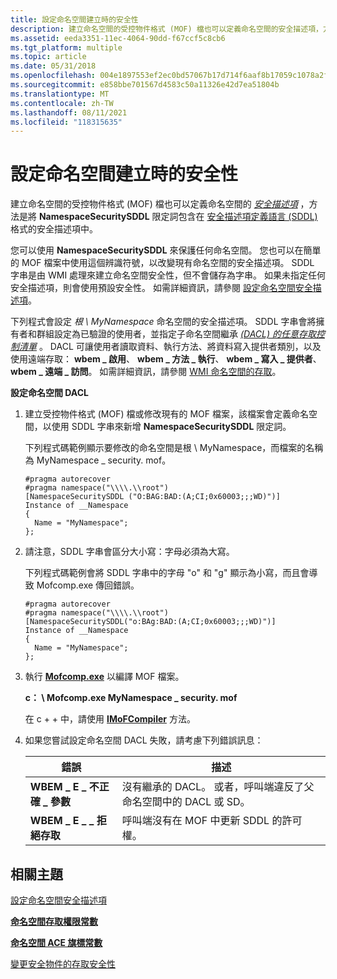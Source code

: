 ```yaml
---
title: 設定命名空間建立時的安全性
description: 建立命名空間的受控物件格式 (MOF) 檔也可以定義命名空間的安全描述項，方法是將 NamespaceSecuritySDDL 限定詞包含在安全描述項定義語言 (SDDL) 格式的安全描述項中。
ms.assetid: eeda3351-11ec-4064-90dd-f67ccf5c8cb6
ms.tgt_platform: multiple
ms.topic: article
ms.date: 05/31/2018
ms.openlocfilehash: 004e1897553ef2ec0bd57067b17d714f6aaf8b17059c1078a2fc0da8a060a40f
ms.sourcegitcommit: e858bbe701567d4583c50a11326e42d7ea51804b
ms.translationtype: MT
ms.contentlocale: zh-TW
ms.lasthandoff: 08/11/2021
ms.locfileid: "118315635"
---
```

# <a name="setting-security-on-namespace-creation"></a>設定命名空間建立時的安全性

建立命名空間的受控物件格式 (MOF) 檔也可以定義命名空間的 [*安全描述項*](/windows/desktop/SecGloss/s-gly) ，方法是將 **NamespaceSecuritySDDL** 限定詞包含在 [安全描述項定義語言 (SDDL)](/windows/desktop/SecAuthZ/security-descriptor-definition-language) 格式的安全描述項中。

您可以使用 **NamespaceSecuritySDDL** 來保護任何命名空間。 您也可以在簡單的 MOF 檔案中使用這個辨識符號，以改變現有命名空間的安全描述項。 SDDL 字串是由 WMI 處理來建立命名空間安全性，但不會儲存為字串。 如果未指定任何安全描述項，則會使用預設安全性。 如需詳細資訊，請參閱 [設定命名空間安全描述項](setting-namespace-security-descriptors.md)。

下列程式會設定 *根 \\ MyNamespace* 命名空間的安全描述項。 SDDL 字串會將擁有者和群組設定為已驗證的使用者，並指定子命名空間繼承 [*(DACL) 的任意存取控制清單*](/windows/desktop/SecGloss/d-gly) 。 DACL 可讓使用者讀取資料、執行方法、將資料寫入提供者類別，以及使用遠端存取： **wbem \_ 啟用**、 **wbem \_ 方法 \_ 執行**、 **wbem \_ 寫入 \_ 提供者**、 **wbem \_ 遠端 \_ 訪問**。 如需詳細資訊，請參閱 [WMI 命名空間的存取](access-to-wmi-namespaces.md)。

**設定命名空間 DACL**

1.  建立受控物件格式 (MOF) 檔或修改現有的 MOF 檔案，該檔案會定義命名空間，以使用 SDDL 字串來新增 **NamespaceSecuritySDDL** 限定詞。

    下列程式碼範例顯示要修改的命名空間是根 \\ MyNamespace，而檔案的名稱為 MyNamespace \_ security. mof。

    ```mof
    #pragma autorecover
    #pragma namespace("\\\\.\\root")
    [NamespaceSecuritySDDL ("O:BAG:BAD:(A;CI;0x60003;;;WD)")]
    Instance of __Namespace
    {
      Name = "MyNamespace";
    };
    ```

    

2.  請注意，SDDL 字串會區分大小寫：字母必須為大寫。

    下列程式碼範例會將 SDDL 字串中的字母 "o" 和 "g" 顯示為小寫，而且會導致 Mofcomp.exe 傳回錯誤。

    ```mof
    #pragma autorecover
    #pragma namespace("\\\\.\\root")
    [NamespaceSecuritySDDL("o:BAg:BAD:(A;CI;0x60003;;;WD)")] 
    Instance of __Namespace
    {
      Name = "MyNamespace";
    };
    ```

    

3.  執行 [**Mofcomp.exe**](mofcomp.md) 以編譯 MOF 檔案。

    **c： \\ Mofcomp.exe MyNamespace \_ security. mof**

    在 c + + 中，請使用 [**IMoFCompiler**](/windows/desktop/api/Wbemcli/nn-wbemcli-imofcompiler) 方法。

4.  如果您嘗試設定命名空間 DACL 失敗，請考慮下列錯誤訊息：

    

    | 錯誤                           | 描述                                                                                                  |
    |---------------------------------|--------------------------------------------------------------------------------------------------------------|
    | **WBEM \_ E \_ 不正確 \_ 參數** | 沒有繼承的 DACL。 或者，呼叫端違反了父命名空間中的 DACL 或 SD。 |
    | **WBEM \_ E \_ \_ 拒絕存取**     | 呼叫端沒有在 MOF 中更新 SDDL 的許可權。                                               |

    

     

## <a name="related-topics"></a>相關主題

<dl> <dt>

[設定命名空間安全描述項](setting-namespace-security-descriptors.md)
</dt> <dt>

[**命名空間存取權限常數**](namespace-access-rights-constants.md)
</dt> <dt>

[**命名空間 ACE 旗標常數**](namespace-ace-flag-constants.md)
</dt> <dt>

[變更安全物件的存取安全性](changing-access-security-on-securable-objects.md)
</dt> </dl>

 

 
